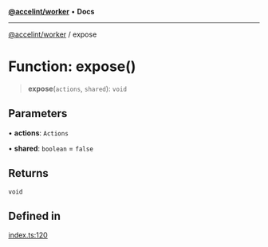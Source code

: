 [**@accelint/worker**](../README.md) • **Docs**

***

[@accelint/worker](../README.md) / expose

# Function: expose()

> **expose**(`actions`, `shared`): `void`

## Parameters

• **actions**: `Actions`

• **shared**: `boolean` = `false`

## Returns

`void`

## Defined in

[index.ts:120](https://github.com/gohypergiant/standard-toolkit/blob/258694cea8ed8bbd956b3cf5da47c2c9debcf127/packages/web-worker/src/worker/index.ts#L120)
